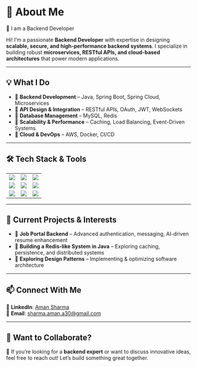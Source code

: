 # 🚀 About Me

🚀 I am a Backend Developer  

Hi! I’m a passionate **Backend Developer** with expertise in designing **scalable, secure, and high-performance backend systems**. I specialize in building robust **microservices, RESTful APIs, and cloud-based architectures** that power modern applications.  

---

## 💡 What I Do

- 🔹 **Backend Development** – Java, Spring Boot, Spring Cloud, Microservices  
- 🔹 **API Design & Integration** – RESTful APIs, OAuth, JWT, WebSockets  
- 🔹 **Database Management** – MySQL, Redis  
- 🔹 **Scalability & Performance** – Caching, Load Balancing, Event-Driven Systems  
- 🔹 **Cloud & DevOps** – AWS, Docker, CI/CD  

---

## 🛠 Tech Stack & Tools  

<table>
  <tr>
    <td><img src="https://img.shields.io/badge/Java-ED8B00?style=for-the-badge&logo=java&logoColor=white"/></td>
    <td><img src="https://img.shields.io/badge/Spring%20Boot-6DB33F?style=for-the-badge&logo=spring-boot&logoColor=white"/></td>
    <td><img src="https://img.shields.io/badge/MySQL-4479A1?style=for-the-badge&logo=mysql&logoColor=white"/></td>
  </tr>
  <tr>
    <td><img src="https://img.shields.io/badge/Redis-DC382D?style=for-the-badge&logo=redis&logoColor=white"/></td>
    <td><img src="https://img.shields.io/badge/AWS-232F3E?style=for-the-badge&logo=amazon-aws&logoColor=white"/></td>
    <td><img src="https://img.shields.io/badge/Spring%20Cloud-6DB33F?style=for-the-badge&logo=spring&logoColor=white"/></td>
  </tr>
  <tr>
    <td><img src="https://img.shields.io/badge/Docker-2496ED?style=for-the-badge&logo=docker&logoColor=white"/></td>
    <td><img src="https://img.shields.io/badge/Kafka-231F20?style=for-the-badge&logo=apache-kafka&logoColor=white"/></td>
    <td><img src="https://img.shields.io/badge/GitHub-181717?style=for-the-badge&logo=github&logoColor=white"/></td>
  </tr>
</table>  

---

## 🚀 Current Projects & Interests  

- 🔸 **Job Portal Backend** – Advanced authentication, messaging, AI-driven resume enhancement  
- 🔸 **Building a Redis-like System in Java** – Exploring caching, persistence, and distributed systems  
- 🔸 **Exploring Design Patterns** – Implementing & optimizing software architecture  

---

## 📫 Connect With Me  

📌 **LinkedIn**: [Aman Sharma](https://www.linkedin.com/in/aman-sharma-2b548b1b9)  
📌 **Email**: [sharma.aman.a30@gmail.com](mailto:sharma.aman.a30@gmail.com)  

---

## 📌 Want to Collaborate?  

🚀 If you’re looking for a **backend expert** or want to discuss innovative ideas, feel free to reach out! Let’s build something great together.  
